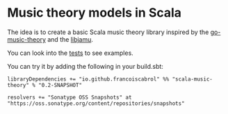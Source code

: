 # Music theory models in Scala

The idea is to create a basic Scala music theory library inspired by the [go-music-theory](https://github.com/go-music-theory/music-theory) 
and the [libjamu](https://github.com/francoiscabrol/libjamu).

You can look into the [tests](https://github.com/francoiscabrol/scala-music-theory/tree/master/src/test/scala/music/theory) to see examples.

You can try it by adding the following in your build.sbt:
```
libraryDependencies += "io.github.francoiscabrol" %% "scala-music-theory" % "0.2-SNAPSHOT"

resolvers += "Sonatype OSS Snapshots" at "https://oss.sonatype.org/content/repositories/snapshots"
```